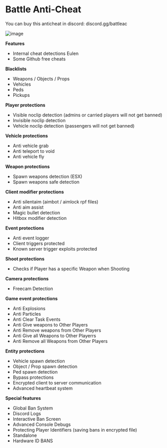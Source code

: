 # Battle Anti-Cheat

You can buy this anticheat in discord:
discord.gg/battleac 

![image](https://github.com/rdopaa/Battle-Anti-Cheat/assets/131190297/ba9988a9-04b6-4977-8c8a-ac3c56b54777)

**Features**
* Internal cheat detections Eulen
* Some Github free cheats

**Blacklists** 
* Weapons / Objects / Props 
* Vehicles 
* Peds
* Pickups

**Player protections**
* Visible noclip detection (admins or carried players will not get banned)
* Invisible noclip detection
* Vehicle noclip detection (passengers will not get banned)

**Vehicle protections**
* Anti vehicle grab
* Anti teleport to void
* Anti vehicle fly

**Weapon protections**
* Spawn weapons detection (ESX)
* Spawn weapons safe detection

**Client modifier protections**
* Anti silentaim (aimbot / aimlock rpf files)
* Anti aim assist
* Magic bullet detection
* Hitbox modifier detection

**Event protections**
* Anti event logger
* Client triggers protected
* Known server trigger exploits protected

**Shoot protections**
* Checks if Player has a specific Weapon when Shooting

**Camera protections**
* Freecam Detection

**Game event protections**
* Anti Explosions
* Anti Particles
* Anti Clear Task Events
* Anti Give weapons to Other Players
* Anti Remove weapons from Other Players
* Anti Give all Weapons to Other Playerrs
* Anti Remove all Weapons from Other Players

**Entity protections**
* Vehicle spawn detection
* Object / Prop spawn detection
* Ped spawn detection
* Bypass protections
* Encrypted client to server communication
* Advanced heartbeat system

**Special features**
* Global Ban System
* Discord Logs
* Interactive Ban Screen
* Advanced Console Debugs
* Protecting Player Identifiers (saving bans in encrypted file)
* Standalone
* Hardware ID BANS
